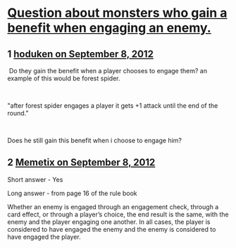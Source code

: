 # [Question about monsters who gain a benefit when engaging an enemy. ](https://community.fantasyflightgames.com/topic/70633-question-about-monsters-who-gain-a-benefit-when-engaging-an-enemy/)

## 1 [hoduken on September 8, 2012](https://community.fantasyflightgames.com/topic/70633-question-about-monsters-who-gain-a-benefit-when-engaging-an-enemy/?do=findComment&comment=689835)

 Do they gain the benefit when a player chooses to engage them? an example of this would be forest spider. 

 

"after forest spider engages a player it gets +1 attack until the end of the round."

 

Does he still gain this benefit when i choose to engage him?

## 2 [Memetix on September 8, 2012](https://community.fantasyflightgames.com/topic/70633-question-about-monsters-who-gain-a-benefit-when-engaging-an-enemy/?do=findComment&comment=689880)

Short answer - Yes

Long answer - from page 16 of the rule book

Whether an enemy is engaged through an engagement
check, through a card effect, or through a player’s
choice, the end result is the same, with the enemy
and the player engaging one another. In all cases, the
player is considered to have engaged the enemy and the
enemy is considered to have engaged the player.

